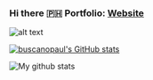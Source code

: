 ### Hi there :philippines: Portfolio: [Website](https://paulbuscano.vercel.app/)

![alt text](https://www.freecodecamp.org/news/content/images/size/w2000/2020/01/image-27-1.png)

[![buscanopaul's GitHub stats](https://github-readme-stats.vercel.app/api?username=buscanopaul&theme=dark)](https://github.com/anuraghazra/github-readme-stats)

![My github stats](https://github-readme-stats.vercel.app/api?username=buscanopaul&theme=dark&show_icons=true)
